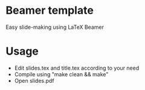 Beamer template
==============

Easy slide-making using LaTeX Beamer

Usage
=====

- Edit slides.tex and title.tex according to your need
- Compile using "make clean && make"
- Open slides.pdf
